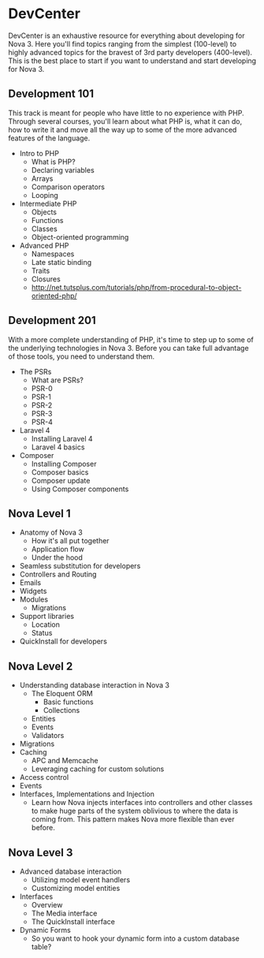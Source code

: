 # DevCenter

DevCenter is an exhaustive resource for everything about developing for Nova 3. Here you'll find topics ranging from the simplest (100-level) to highly advanced topics for the bravest of 3rd party developers (400-level). This is the best place to start if you want to understand and start developing for Nova 3.

## Development 101

This track is meant for people who have little to no experience with PHP. Through several courses, you'll learn about what PHP is, what it can do, how to write it and move all the way up to some of the more advanced features of the language.

- Intro to PHP
	- What is PHP?
	- Declaring variables
	- Arrays
	- Comparison operators
	- Looping
- Intermediate PHP
	- Objects
	- Functions
	- Classes
	- Object-oriented programming
- Advanced PHP
	- Namespaces
	- Late static binding
	- Traits
	- Closures
	- http://net.tutsplus.com/tutorials/php/from-procedural-to-object-oriented-php/

## Development 201

With a more complete understanding of PHP, it's time to step up to some of the underlying technologies in Nova 3. Before you can take full advantage of those tools, you need to understand them.

- The PSRs
	- What are PSRs?
	- PSR-0
	- PSR-1
	- PSR-2
	- PSR-3
	- PSR-4
- Laravel 4
	- Installing Laravel 4
	- Laravel 4 basics
- Composer
	- Installing Composer
	- Composer basics
	- Composer update
	- Using Composer components

## Nova Level 1

- Anatomy of Nova 3
	- How it's all put together
	- Application flow
	- Under the hood
- Seamless substitution for developers
- Controllers and Routing
- Emails
- Widgets
- Modules
	- Migrations
- Support libraries
	- Location
	- Status
- QuickInstall for developers

## Nova Level 2

- Understanding database interaction in Nova 3
	- The Eloquent ORM
		- Basic functions
		- Collections
	- Entities
	- Events
	- Validators
- Migrations
- Caching
	- APC and Memcache
	- Leveraging caching for custom solutions
- Access control
- Events
- Interfaces, Implementations and Injection
	- Learn how Nova injects interfaces into controllers and other classes to make huge parts of the system oblivious to where the data is coming from. This pattern makes Nova more flexible than ever before.

## Nova Level 3

- Advanced database interaction
	- Utilizing model event handlers
	- Customizing model entities
- Interfaces
	- Overview
	- The Media interface
	- The QuickInstall interface
- Dynamic Forms
	- So you want to hook your dynamic form into a custom database table?
